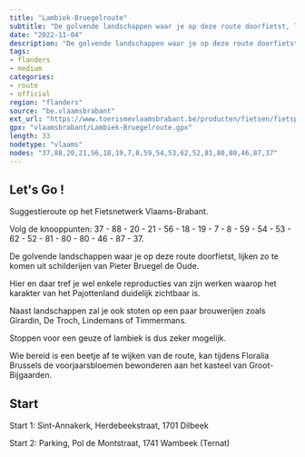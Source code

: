 ```yaml
---
title: "Lambiek-Bruegelroute"
subtitle: "De golvende landschappen waar je op deze route doorfietst, lijken zo te komen uit schilderijen van Pieter Bruegel de Oude. Hier en daar tref je wel enkele reproducties van zijn werken waarop het karakter van het Pajottenland duidelijk zichtbaar is."
date: "2022-11-04"
description: "De golvende landschappen waar je op deze route doorfietst, lijken zo te komen uit schilderijen van Pieter Bruegel de Oude. Hier en daar tref je wel enkele reproducties van zijn werken waarop het karakter van het Pajottenland duidelijk zichtbaar is." 
tags:
- flanders
- medium
categories: 
- route
- official
region: "flanders"
source: "be.vlaamsbrabant"
ext_url: "https://www.toerismevlaamsbrabant.be/producten/fietsen/fietsproducten/lambiekbruegelroute/index.html"
gpx: "vlaamsbrabant/Lambiek-Bruegelroute.gpx"
length: 33
nodetype: "vlaams"
nodes: "37,88,20,21,56,18,19,7,8,59,54,53,62,52,81,80,80,46,87,37"
---
```


## Let's Go ! 

Suggestieroute op het Fietsnetwerk Vlaams-Brabant.

Volg de knooppunten: 37 - 88 - 20 - 21 - 56 - 18 - 19 - 7 - 8 - 59 - 54 - 53 - 62 - 52 - 81 - 80 - 80 - 46 - 87 - 37.

De golvende landschappen waar je op deze route doorfietst, lijken zo te komen uit schilderijen van Pieter Bruegel de Oude.

Hier en daar tref je wel enkele reproducties van zijn werken waarop het karakter van het Pajottenland duidelijk zichtbaar is.

Naast landschappen zal je ook stoten op een paar brouwerijen zoals Girardin, De Troch, Lindemans of Timmermans.

Stoppen voor een geuze of lambiek is dus zeker mogelijk.

Wie bereid is een beetje af te wijken van de route, kan tijdens Floralia Brussels de voorjaarsbloemen bewonderen aan het kasteel van Groot-Bijgaarden.



## Start

Start 1: Sint-Annakerk, Herdebeekstraat, 1701 Dilbeek

Start 2: Parking, Pol de Montstraat, 1741 Wambeek (Ternat)
